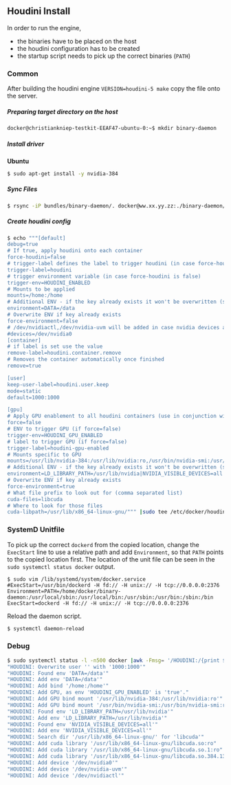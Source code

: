 ## Houdini Install

In order to run the engine,
- the binaries have to be placed on the host
- the houdini configuration has to be created
- the startup script needs to pick up the correct binaries (`PATH`)

### Common
After building the houdini engine `VERSION=houdini-5 make` copy the file onto the server.

##### Preparing target directory on the host
```bash
docker@christiankniep-testkit-EEAF47-ubuntu-0:~$ mkdir binary-daemon
```

##### Install driver

**Ubuntu**
```bash
$ sudo apt-get install -y nvidia-384
```

##### Sync Files

```bash
$ rsync -iP bundles/binary-daemon/. docker@ww.xx.yy.zz:./binary-daemon/.
```

##### Create houdini config

```bash
$ echo """[default]
debug=true
# If true, apply houdini onto each container
force-houdini=false
# trigger-label defines the label to trigger houdini (in case force-houdini is false)
trigger-label=houdini
# trigger environment variable (in case force-houdini is false)
trigger-env=HOUDINI_ENABLED
# Mounts to be applied
mounts=/home:/home
# Additional ENV - if the key already exists it won't be overwritten (see force-environment), semicolon separated
environment=DATA=/data
# Overwrite ENV if key already exists
force-environment=false
# /dev/nvidiactl,/dev/nvidia-uvm will be added in case nvidia devices are found
#devices=/dev/nvidia0
[container]
# if label is set use the value
remove-label=houdini.container.remove
# Removes the container automatically once finished
remove=true

[user]
keep-user-label=houdini.user.keep
mode=static
default=1000:1000

[gpu]
# Apply GPU enablement to all houdini containers (use in conjunction with force-houdini=true)
force=false
# ENV to trigger GPU (if force=false)
trigger-env=HOUDINI_GPU_ENABLED
# label to trigger GPU (if force=false)
trigger-label=houdini-gpu-enabled
# Mounts specific to GPU
mounts=/usr/lib/nvidia-384:/usr/lib/nvidia:ro,/usr/bin/nvidia-smi:/usr/bin/nvidia-smi:ro
# Additional ENV - if the key already exists it won't be overwritten (see force-environment), semicolon separated
environment=LD_LIBRARY_PATH=/usr/lib/nvidia|NVIDIA_VISIBLE_DEVICES=all
# Overwrite ENV if key already exists
force-environment=true
# What file prefix to look out for (comma separated list)
cuda-files=libcuda
# Where to look for those files
cuda-libpath=/usr/lib/x86_64-linux-gnu/""" |sudo tee /etc/docker/houdini.ini
```

### SystemD Unitfile

To pick up the correct `dockerd` from the copied location, change the `ExecStart` line to use a relative path and add `Environment`, so that `PATH` points to the copied location first.
The location of the unit file can be seen in the `sudo systemctl status docker` output.

```
$ sudo vim /lib/systemd/system/docker.service
#ExecStart=/usr/bin/dockerd -H fd:// -H unix:// -H tcp://0.0.0.0:2376
Environment=PATH=/home/docker/binary-daemon:/usr/local/sbin:/usr/local/bin:/usr/sbin:/usr/bin:/sbin:/bin
ExecStart=dockerd -H fd:// -H unix:// -H tcp://0.0.0.0:2376
```

Reload the daemon script.
```bash
$ systemctl daemon-reload
```



### Debug

```bash
$ sudo systemctl status -l -n500 docker |awk -Fmsg= '/HOUDINI:/{print $2}'
"HOUDINI: Overwrite user '' with '1000:1000'"
"HOUDINI: Found env 'DATA=/data'"
"HOUDINI: Add env 'DATA=/data'"
"HOUDINI: Add bind '/home:/home'"
"HOUDINI: Add GPU, as env 'HOUDINI_GPU_ENABLED' is 'true'."
"HOUDINI: Add GPU bind mount '/usr/lib/nvidia-384:/usr/lib/nvidia:ro'"
"HOUDINI: Add GPU bind mount '/usr/bin/nvidia-smi:/usr/bin/nvidia-smi:ro'"
"HOUDINI: Found env 'LD_LIBRARY_PATH=/usr/lib/nvidia'"
"HOUDINI: Add env 'LD_LIBRARY_PATH=/usr/lib/nvidia'"
"HOUDINI: Found env 'NVIDIA_VISIBLE_DEVICES=all'"
"HOUDINI: Add env 'NVIDIA_VISIBLE_DEVICES=all'"
"HOUDINI: Search dir '/usr/lib/x86_64-linux-gnu/' for 'libcuda'"
"HOUDINI: Add cuda library '/usr/lib/x86_64-linux-gnu/libcuda.so:ro"
"HOUDINI: Add cuda library '/usr/lib/x86_64-linux-gnu/libcuda.so.1:ro"
"HOUDINI: Add cuda library '/usr/lib/x86_64-linux-gnu/libcuda.so.384.130:ro"
"HOUDINI: Add device '/dev/nvidia0'"
"HOUDINI: Add device '/dev/nvidia-uvm'"
"HOUDINI: Add device '/dev/nvidiactl'"
```